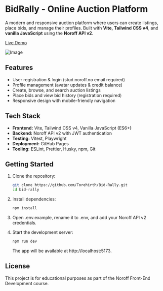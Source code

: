 # BidRally - Online Auction Platform

A modern and responsive auction platform where users can create listings, place bids, and manage their profiles. Built with **Vite**, **Tailwind CSS v4**, and **vanilla JavaScript** using the **Noroff API v2**.

[Live Demo](https://torehirth.github.io/Bid-Rally/)

![Image](https://github.com/user-attachments/assets/fb02c99a-281a-476d-a250-a88079a91b2d)

## Features

- User registration & login (stud.noroff.no email required)
- Profile management (avatar updates & credit balance)
- Create, browse, and search auction listings
- Place bids and view bid history (registration required)
- Responsive design with mobile-friendly navigation

## Tech Stack

- **Frontend:** Vite, Tailwind CSS v4, Vanilla JavaScript (ES6+)
- **Backend:** Noroff API v2 with JWT authentication
- **Testing:** Vitest, Playwright
- **Deployment:** GitHub Pages
- **Tooling:** ESLint, Prettier, Husky, npm, Git

## Getting Started

1. Clone the repository:
   ```bash
   git clone https://github.com/Torehirth/Bid-Rally.git
   cd bid-rally
   ```
2. Install dependencies:
   ```bash
   npm install
   ```
3. Open .env.example, rename it to .env, and add your Noroff API v2 credentials.
4. Start the development server:

   ```bash
   npm run dev
   ```

   The app will be available at http://localhost:5173.

## License

This project is for educational purposes as part of the Noroff Front-End Development course.

